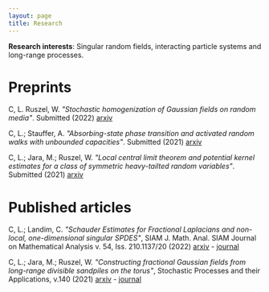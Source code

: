 ```yaml
---
layout: page
title: Research
---
```


**Research interests**: Singular random fields, interacting particle systems and
long-range processes.

# Preprints
C, L. Ruszel, W. _"Stochastic homogenization of Gaussian fields on random media"_. Submitted (2022)
[arxiv](https://arxiv.org/abs/2201.12013)

C, L.; Stauffer, A. _"Absorbing-state phase transition and activated random walks with unbounded capacities"_. Submitted (2021)
[arxiv](https://arxiv.org/abs/2108.03038)

C, L.; Jara, M.; Ruszel, W. _"Local central limit theorem and potential kernel estimates for a class of symmetric heavy-tailted random variables"_. Submitted (2021)
[arxiv](https://arxiv.org/abs/2101.01609)


# Published articles
C, L.; Landim, C. _"Schauder Estimates for Fractional Laplacians and non-local, one-dimensional singular SPDES"_,  SIAM J. Math. Anal. SIAM Journal on Mathematical Analysis v. 54, Iss. 210.1137/20 (2022)
[arxiv](https://arxiv.org/abs/1912.11869) - [journal](https://epubs.siam.org/doi/abs/10.1137/20M1382829)

C, L.; Jara, M.; Ruszel, W. _"Constructing fractional Gaussian fields from long-range divisible sandpiles on the torus"_, Stochastic Processes and their Applications, v.140 (2021)
[arxiv](https://arxiv.org/abs/1808.06078) - [journal](https://www.sciencedirect.com/science/article/pii/S0304414921000995)
